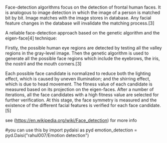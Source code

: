 Face-detection algorithms focus on the detection of frontal human faces. It is analogous to image detection in which the image of a person is matched bit by bit. Image matches with the image stores in database. Any facial feature changes in the database will invalidate the matching process.[3]

A reliable face-detection approach based on the genetic algorithm and the eigen-face[4] technique:

Firstly, the possible human eye regions are detected by testing all the valley regions in the gray-level image. Then the genetic algorithm is used to generate all the possible face regions which include the eyebrows, the iris, the nostril and the mouth corners.[3]

Each possible face candidate is normalized to reduce both the lighting effect, which is caused by uneven illumination; and the shirring effect, which is due to head movement. The fitness value of each candidate is measured based on its projection on the eigen-faces. After a number of iterations, all the face candidates with a high fitness value are selected for further verification. At this stage, the face symmetry 
is measured and the existence of the different facial features is verified for each face candidate.[5]

see (https://en.wikipedia.org/wiki/Face_detection) for more info

#you can use this by
import pydaisi as pyd
emotion_detection = pyd.Daisi("rahul007/Emotion detection") 